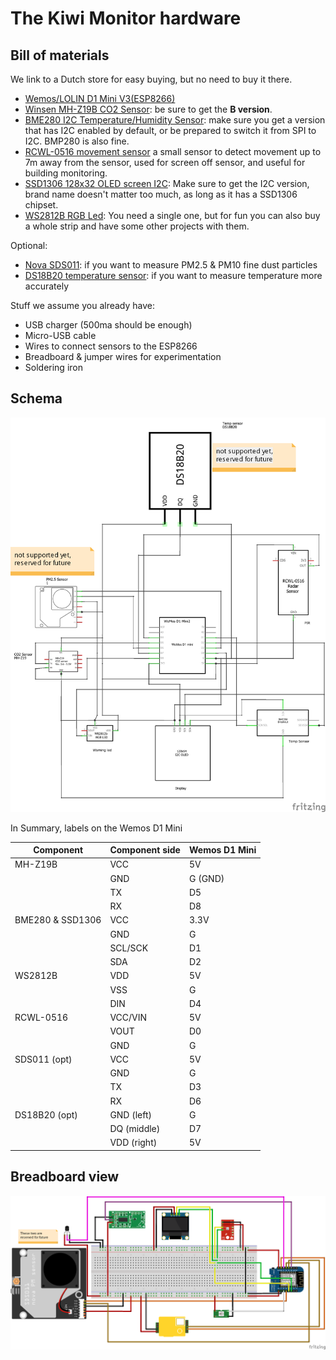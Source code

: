 # The Kiwi Monitor hardware

## Bill of materials

We link to a Dutch store for easy buying, but no need to buy it there.

- [Wemos/LOLIN D1 Mini V3(ESP8266)](https://www.tinytronics.nl/shop/nl/communicatie/wi-fi/wemos-d1-mini-v2-esp8266-12f-ch340) 
- [Winsen MH-Z19B CO2 Sensor](https://www.tinytronics.nl/shop/nl/sensoren/temperatuur-lucht-vochtigheid/winsen-mh-z19b-co2-sensor-met-kabel): be sure to get the __B version__.
- [BME280 I2C Temperature/Humidity Sensor](https://www.tinytronics.nl/shop/nl/sensoren/temperatuur-lucht-vochtigheid/bme280-digitale-barometer-druk-en-vochtigheid-sensor-module): make sure you get a version that has I2C enabled by default, or be prepared to switch it from SPI to I2C. BMP280 is also fine.
- [RCWL-0516 movement sensor](https://www.tinytronics.nl/shop/en/communication/rf/microwave-movement-sensor-rcwl-0516) a small sensor to detect movement up to 7m away from the sensor, used for screen off sensor, and useful for building monitoring.
- [SSD1306 128x32 OLED screen I2C](https://www.tinytronics.nl/shop/nl/display/oled/0.91-inch-oled-display-128*32-pixels-wit-i2c): Make sure to get the I2C version, brand name doesn't matter too much, as long as it has a SSD1306 chipset.
- [WS2812B RGB Led](https://www.tinytronics.nl/shop/nl/verlichting/led-digitaal/ws2812b-digitale-5050-rgb-led-printplaat-los-wit): You need a single one, but for fun you can also buy a whole strip and have some other projects with them.

Optional:

- [Nova SDS011](https://www.tinytronics.nl/shop/nl/sensoren/temperatuur-lucht-vochtigheid/nova-sds011-hoge-precisie-laser-stofsensor): if you want to measure PM2.5 & PM10 fine dust particles
- [DS18B20 temperature sensor](https://www.tinytronics.nl/shop/nl/sensoren/temperatuur-lucht-vochtigheid/ds18b20-to-92-thermometer-temperatuur-sensor): if you want to measure temperature more accurately

Stuff we assume you already have:

- USB charger (500ma should be enough)
- Micro-USB cable
- Wires to connect sensors to the ESP8266
- Breadboard & jumper wires for experimentation
- Soldering iron

## Schema

![Wire schema](components_schem.png)

In Summary, labels on the Wemos D1 Mini

| Component | Component side | Wemos D1 Mini |
| --- | --- | --- |
| MH-Z19B | VCC | 5V |
| | GND | G (GND) |
| | TX | D5 |
| | RX | D8 |
| BME280 & SSD1306 | VCC | 3.3V |
| | GND | G |
| | SCL/SCK | D1 |
| | SDA | D2 |
|WS2812B | VDD | 5V |
| | VSS | G |
| | DIN | D4|
| RCWL-0516 | VCC/VIN | 5V |
| | VOUT | D0 |
| | GND | G |
|SDS011 (opt) | VCC | 5V |
| | GND | G |
| | TX | D3 |
| | RX | D6 |
|DS18B20 (opt) | GND (left) | G |
| | DQ (middle) | D7 |
| | VDD (right) | 5V |


## Breadboard view

![Breadboard view](components_bb.png)
